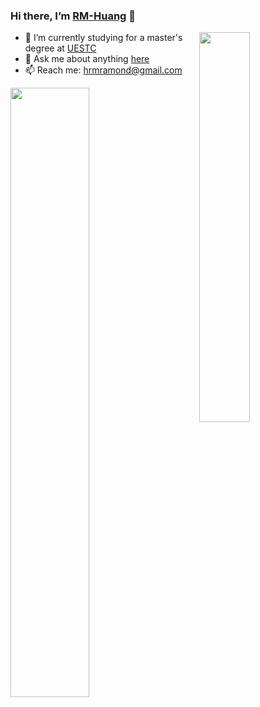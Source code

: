 ### Hi there, I’m [RM-Huang](https://github.com/RM-Huang) 👋

<img align="right" width="40%" src="https://github.com/RM-Huang/ImageURL/blob/main/hello-world.gif">

- 🔭 I’m currently studying for a master's degree at [UESTC](https://www.uestc.edu.cn/)
- 💬 Ask me about anything [here](https://github.com/RM-Huang/RM-Huang/issues)
- 📫 Reach me: hrmramond@gmail.com

<!-- <img align="left" width="40%" src="https://github-readme-stats.vercel.app/api/top-langs/?username=RM-Huang&layout=compact">-->
<img align="left" width="50%" src="https://github-readme-stats.vercel.app/api?username=RM-Huang&count_private=true&show_icons=true">

<!--
**RM-Huang/RM-Huang** is a ✨ _special_ ✨ repository because its `README.md` (this file) appears on your GitHub profile.

Here are some ideas to get you started:

- 🔭 I’m currently working on ...
- 🌱 I’m currently learning ...
- 👯 I’m looking to collaborate on ...
- 🤔 I’m looking for help with ...
- 💬 Ask me about ...
- 📫 How to reach me: ...
- 😄 Pronouns: ...
- ⚡ Fun fact: ...
-->
